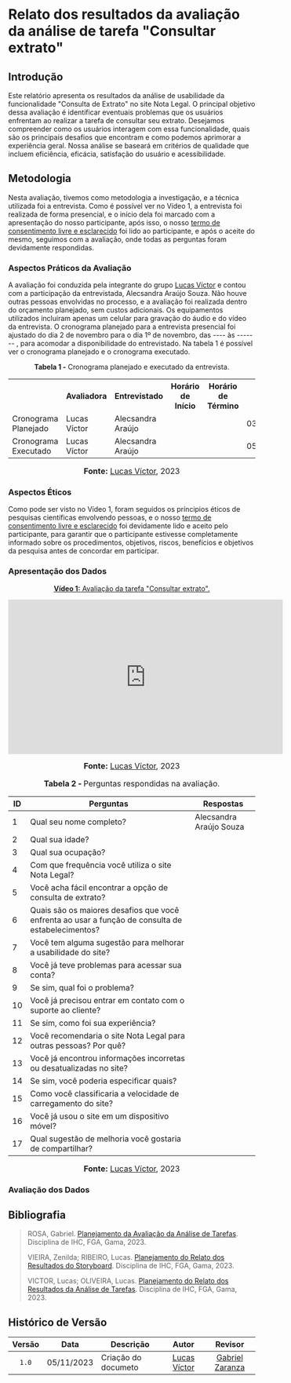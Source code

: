 # Relato dos resultados da avaliação da análise de tarefa "Consultar extrato"

## Introdução

Este relatório apresenta os resultados da análise de usabilidade da funcionalidade "Consulta de Extrato" no site Nota Legal. O principal objetivo dessa avaliação é identificar eventuais problemas que os usuários enfrentam ao realizar a tarefa de consultar seu extrato. Desejamos compreender como os usuários interagem com essa funcionalidade, quais são os principais desafios que encontram e como podemos aprimorar a experiência geral. Nossa análise se baseará em critérios de qualidade que incluem eficiência, eficácia, satisfação do usuário e acessibilidade.

## Metodologia

Nesta avaliação, tivemos como metodologia a investigação, e a técnica utilizada foi a entrevista. Como é possível ver no Vídeo 1, a entrevista foi realizada de forma presencial, e o início dela foi marcado com a apresentação do nosso participante, após isso, o nosso [termo de consentimento livre e esclarecido](https://github.com/Interacao-Humano-Computador/2023.2-NotaLegal/blob/main/docs/design-avaliacao-desenvolvimento/planejamento_analise_tarefas.md#d---decidir-as-quest%C3%B5es-%C3%A9ticas) foi lido ao participante, e após o aceite do mesmo, seguimos com a avaliação, onde todas as perguntas foram devidamente respondidas.

### Aspectos Práticos da Avaliação

A avaliação foi conduzida pela integrante do grupo [Lucas Víctor](https://github.com/Lucas13032003) e contou com a participação da entrevistada, Alecsandra Araújo Souza. Não houve outras pessoas envolvidas no processo, e a avaliação foi realizada dentro do orçamento planejado, sem custos adicionais. Os equipamentos utilizados incluíram apenas um celular para gravação do áudio e do vídeo da entrevista. O cronograma planejado para a entrevista presencial foi ajustado do dia 2 de novembro para o dia 1º de novembro, das ----  às ------- , para acomodar a disponibilidade do entrevistado. Na tabela 1 é possível ver o cronograma planejado e o cronograma executado.

<div align="center">
<p><b>Tabela 1 -</b> Cronograma planejado e executado da entrevista.</p>
  
  <table>
  <tr>
    <th></th>
    <th>Avaliadora</th>
    <th>Entrevistado</th>
    <th>Horário de Início</th>
    <th>Horário de Término</th>
    <th>Data</th>
    <th>Local</th>
  </tr>
  <tr>
    <td>Cronograma Planejado</td>
    <td>Lucas Víctor</td>
    <td>Alecsandra Araújo</td>
    <td></td>
    <td></td>
    <td>03/11/2023</td>
    <td>Presencial</td>
  </tr>
  <tr>
    <td>Cronograma Executado</td>
   <td>Lucas Víctor</td>
    <td>Alecsandra Araújo</td>
    <td></td>
    <td></td>
    <td>05/11/2023</td>
    <td>Presencial</td>
  </tr>
</table>

<font size="3"><p style="text-align: center"><b>Fonte:</b> <a href="https://github.com/Lucas13032003">Lucas Víctor</a>, 2023</p></font>
</div>


### Aspectos Éticos

Como pode ser visto no Vídeo 1, foram seguidos os príncipios éticos de pesquisas científicas envolvendo pessoas, e o nosso [termo de consentimento livre e esclarecido](https://github.com/Interacao-Humano-Computador/2023.2-NotaLegal/blob/main/docs/design-avaliacao-desenvolvimento/planejamento_analise_tarefas.md#d---decidir-as-quest%C3%B5es-%C3%A9ticas) foi devidamente lido e aceito pelo participante, para garantir que o participante estivesse completamente informado sobre os procedimentos, objetivos, riscos, benefícios e objetivos da pesquisa antes de concordar em participar. 

### Apresentação dos Dados

<div align="center">
  
<p style="text-align: center"><a href="https://youtu.be/UdP0ZZJ9yWI" target="blanket"><b>Vídeo 1:</b> Avaliação da tarefa "Consultar extrato".</a></p>

<iframe width="560" height="315" src="https://youtu.be/UdP0ZZJ9yWI" title="Apresentação 3" frameborder="0" allow="accelerometer; autoplay; clipboard-write; encrypted-media; gyroscope; picture-in-picture" allowfullscreen></iframe>

<font size="3"><p style="text-align: center"><b>Fonte:</b> <a href="https://github.com/Lucas13032003">Lucas Víctor</a>, 2023</p></font>
</div>

<div align="center">
    <font size="3"><p style="text-align: center"><b>Tabela 2 - </b> Perguntas respondidas na avaliação.</p></font>
    <table>
        <thead>
            <tr>
                <th>ID</th>
                <th>Perguntas</th>
                <th>Respostas</th>
            </tr>
        </thead>
        <tbody>
            <tr>
                <td>1</td>
                <td>Qual seu nome completo?</td>
                <td>Alecsandra Araújo Souza</td>
            </tr>
            <tr>
                <td>2</td>
                <td>Qual sua idade?</td>
                <td></td>
            </tr>
            <tr>
                <td>3</td>
                <td>Qual sua ocupação?</td>
                <td></td>
            </tr>
            <tr>
                <td>4</td>
                <td>Com que frequência você utiliza o site Nota Legal?</td>
                <td></td>
            </tr>
            <tr>
                <td>5</td>
                <td>Você acha fácil encontrar a opção de consulta de extrato?</td>
                <td></td>
            </tr>
            <tr>
                <td>6</td>
                <td>Quais são os maiores desafios que você enfrenta ao usar a função de consulta de estabelecimentos?</td>
                <td></td>
            </tr>
            <tr>
                <td>7</td>
                <td>Você tem alguma sugestão para melhorar a usabilidade do site?</td>
                <td></td>
            </tr>
            <tr>
                <td>8</td>
                <td>Você já teve problemas para acessar sua conta?</td>
                <td></td>
            </tr>
            <tr>
                <td>9</td>
                <td>Se sim, qual foi o problema?</td>
                <td></td>
            </tr>
            <tr>
                <td>10</td>
                <td>Você já precisou entrar em contato com o suporte ao cliente?</td>
                <td></td>
            </tr>
            <tr>
                <td>11</td>
                <td>Se sim, como foi sua experiência?</td>
                <td></td>
            </tr>
            <tr>
                <td>12</td>
                <td>Você recomendaria o site Nota Legal para outras pessoas? Por quê?</td>
                <td></td>
            </tr>
            <tr>
                <td>13</td>
                <td>Você já encontrou informações incorretas ou desatualizadas no site?</td>
                <td></td>
            </tr>
            <tr>
                <td>14</td>
                <td>Se sim, você poderia especificar quais?</td>
                <td></td>
            </tr>
            <tr>
                <td>15</td>
                <td>Como você classificaria a velocidade de carregamento do site?</td>
                <td></td>
            </tr>
            <tr>
                <td>16</td>
                <td>Você já usou o site em um dispositivo móvel?</td>
                <td></td>
            </tr>
            <tr>
                <td>17</td>
                <td>Qual sugestão de melhoria você gostaria de compartilhar?</td>
                <td></td>
            </tr>
        </tbody>
    </table>
    <font size="3"><p style="text-align: center"><b>Fonte:</b> <a href="https://github.com/Lucas13032003">Lucas Víctor</a>, 2023</p></font>
</div>

### Avaliação dos Dados


## Bibliografia
> ROSA, Gabriel. [Planejamento da Avaliação da Análise de Tarefas](https://github.com/Interacao-Humano-Computador/2023.2-NotaLegal/blob/main/docs/design-avaliacao-desenvolvimento/planejamento_analise_tarefas.md). Disciplina de IHC, FGA, Gama, 2023.
>
> VIEIRA, Zenilda; RIBEIRO, Lucas. [Planejamento do Relato dos Resultados do Storyboard](https://github.com/Interacao-Humano-Computador/2023.2-NotaLegal/blob/main/docs/design-avaliacao-desenvolvimento/planejamento-relato_storyboard.md#planejamento-do-relato-dos-resultados-da-avalia%C3%A7%C3%A3o-do-storyboard). Disciplina de IHC, FGA, Gama, 2023.
>
> VICTOR, Lucas; OLIVEIRA, Lucas. [Planejamento do Relato dos Resultados da Análise de Tarefas](https://github.com/Interacao-Humano-Computador/2023.2-NotaLegal/blob/main/docs/design-avaliacao-desenvolvimento/planejamento_relato_tarefas2.md). Disciplina de IHC, FGA, Gama, 2023.

## Histórico de Versão

| Versão | Data       | Descrição            |                       Autor                        |                     Revisor                      |
| :----: | ---------- | -------------------- | :------------------------------------------------: | :----------------------------------------------: |
| `1.0`  | 05/11/2023 | Criação do documeto  | [Lucas Víctor](https://github.com/Lucas13032003)   | [Gabriel Zaranza](https://github.com/GZaranza)   |
